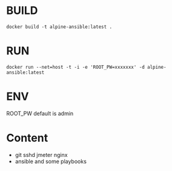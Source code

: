 # BUILD

`docker build -t alpine-ansible:latest .`

# RUN

`docker run --net=host -t -i -e 'ROOT_PW=xxxxxxx' -d alpine-ansible:latest`

# ENV

ROOT_PW  default is admin

# Content

- git sshd jmeter nginx
- ansible and some playbooks
